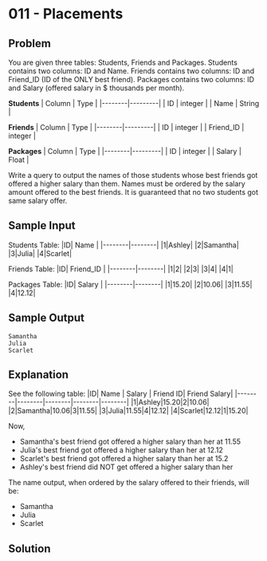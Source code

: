 # 011 - Placements
## Problem

You are given three tables: Students, Friends and Packages. Students contains two columns: ID and Name. Friends contains two columns: ID and Friend_ID (ID of the ONLY best friend). 
Packages contains two columns: ID and Salary (offered salary in $ thousands per month).

**Students**
| Column | Type    |
|--------|---------|
| ID | integer |
| Name	| String |

**Friends**
| Column | Type    |
|--------|---------|
| ID | integer |
| Friend_ID	| integer |

**Packages**
| Column | Type    |
|--------|---------|
| ID | integer |
| Salary	| Float |

Write a query to output the names of those students whose best friends got offered a higher salary than them. Names must be ordered by the salary amount offered to the best friends. 
It is guaranteed that no two students got same salary offer.

## Sample Input 

Students Table:
|ID| Name |
|--------|--------|
|1|Ashley|
|2|Samantha|
|3|Julia|
|4|Scarlet|

Friends Table:
|ID| Friend_ID |
|--------|--------|
|1|2|
|2|3|
|3|4|
|4|1|

Packages Table:
|ID| Salary |
|--------|--------|
|1|15.20|
|2|10.06|
|3|11.55|
|4|12.12|

## Sample Output 

```
Samantha
Julia
Scarlet
```

## Explanation

See the following table:
|ID| Name | Salary | Friend ID| Friend Salary|
|--------|--------|--------|--------|--------|
|1|Ashley|15.20|2|10.06|
|2|Samantha|10.06|3|11.55|
|3|Julia|11.55|4|12.12|
|4|Scarlet|12.12|1|15.20|

Now,
- Samantha's best friend got offered a higher salary than her at 11.55
- Julia's best friend got offered a higher salary than her at 12.12
- Scarlet's best friend got offered a higher salary than her at 15.2
- Ashley's best friend did NOT get offered a higher salary than her

The name output, when ordered by the salary offered to their friends, will be:
- Samantha
- Julia
- Scarlet

## Solution
```sql

```
